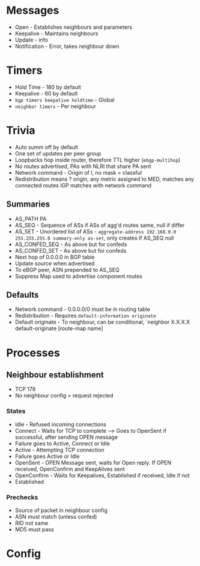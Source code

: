 # Messages

* Open - Establishes neighbours and parameters
* Keepalive - Maintains neighbours
* Update - info
* Notification - Error, takes neighbour down

# Timers

* Hold Time - 180 by default
* Keepalive - 60 by default
* `bgp timers keepalive holdtime` - Global
* `neighbor timers` - Per neighbour

# Trivia

* Auto summ off by default
* One set of updates per peer group
* Loopbacks hop inside router, therefore TTL higher (`ebgp-multihop`)
* No routes advertised, PAs with NLRI that share PA sent
* Network command - Origin of I, no mask = classful
* Redistribution means ? origin, any metric assigned to MED, matches any connected routes IGP matches with network command

## Summaries

* AS_PATH PA
 * AS_SEQ - Sequence of ASs if ASs of agg'd routes same, null if differ
 * AS_SET - Unordered list of ASs - `aggregate-address 192.168.0.0 255.255.255.0 summary-only as-set`, only creates if AS_SEQ null
 * AS_CONFED_SEQ - As above but for confeds
 * AS_CONFED_SET - As above but for confeds
* Next hop of 0.0.0.0 in BGP table
 * Update source when advertised
* To eBGP peer, ASN prepended to AS_SEQ
* Suppress Map used to advertise component routes

## Defaults

* Network command - 0.0.0.0/0 must be in routing table
* Redistribution - Requires `default-information originate`
* Default originate - To neighbour, can be conditional, `neighbor X.X.X.X default-originate [route-map name]  


# Processes

## Neighbour establishment

* TCP 179
* No neighbour config = request rejected

### States

* Idle - Refused incoming connections
* Connect - Waits for TCP to complete --> Goes to OpenSent if successful, after sending OPEN message
 * Failure goes to Active, Connect or Idle
* Active - Attempting TCP connection
 * Failure goes Active or Idle
* OpenSent - OPEN Message sent, waits for Open reply. If OPEN received, OpenConfirm and KeepAlives sent
* OpenConfirm - Waits for Keepalives, Established if received, Idle if not
* Established

### Prechecks

* Source of packet in neighbour config
* ASN must match (unless confed)
* RID not same
* MD5 must pass

# Config
